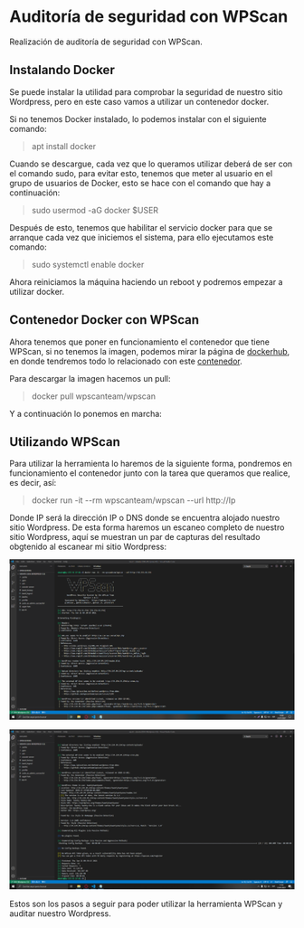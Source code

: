 # Auditoría de seguridad con WPScan

Realización de auditoría de seguridad con WPScan.

## Instalando Docker

Se puede instalar la utilidad para comprobar la seguridad de nuestro sitio Wordpress, pero en este caso vamos a utilizar un contenedor docker.

Si no tenemos Docker instalado, lo podemos instalar con el siguiente comando:

>apt install docker

Cuando se descargue, cada vez que lo queramos utilizar deberá de ser con el comando sudo, para evitar esto, tenemos que meter al usuario en el grupo de usuarios de Docker, esto se hace con el comando que hay a continuación:

>sudo usermod -aG docker $USER

Después de esto, tenemos que habilitar el servicio docker para que se arranque cada vez que iniciemos el sistema, para ello ejecutamos este comando:

>sudo systemctl enable docker

Ahora reiniciamos la máquina haciendo un reboot y podremos empezar a utilizar docker.

## Contenedor Docker con WPScan

Ahora tenemos que poner en funcionamiento el contenedor que tiene WPScan, si no tenemos la imagen, podemos mirar la página de [dockerhub](https://hub.docker.com), en donde tendremos todo lo relacionado con este [contenedor](https://hub.docker.com/r/wpscanteam/wpscan/).

Para descargar la imagen hacemos un pull:

>docker pull wpscanteam/wpscan

Y a continuación lo ponemos en marcha:

## Utilizando WPScan

Para utilizar la herramienta lo haremos de la siguiente forma, pondremos en funcionamiento el contenedor junto con la tarea que queramos que realice, es decir, así:

>docker run -it --rm wpscanteam/wpscan --url http://Ip

Donde IP será la dirección IP o DNS donde se encuentra alojado nuestro sitio Wordpress.
De esta forma haremos un escaneo completo de nuestro sitio Wordpress, aquí se muestran un par de capturas del resultado obgtenido al escanear mi sitio Wordpress:

![Imagen de captura parte 1](/capturas/Demostracion_1.PNG)

![Imagen de captura parte 2](capturas/Demostracion_2.png)

Estos son los pasos a seguir para poder utilizar la herramienta WPScan y auditar nuestro Wordpress.
